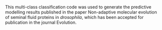 This multi-class classification code was used to generate the predictive modelling results published in the paper Non-adaptive molecular evolution of seminal fluid proteins in <i>drosophila</i>, which has been accepted for publication in the journal Evolution.

